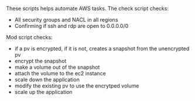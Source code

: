 These scripts helps automate AWS tasks.
The check script checks:
* All security groups and NACL in all regions
* Confirming if ssh and rdp are open to 0.0.0.0/0


Mod script checks:
* if a pv is encrypted, if it is not, creates a snapshot from the unencrypted pv
*  encrypt the snapshot
*  make a volume out of the snapshot
*  attach the volume to the ec2 instance
*  scale down the application
*  modify the existing pv to use the encrytped volume
*  scale up the application
